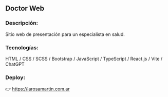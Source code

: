 ## Doctor Web

### Descripción:

Sitio web de presentación para un especialista en salud.

### Tecnologías:

HTML / CSS / SCSS / Bootstrap / JavaScript / TypeScript / React.js / Vite / ChatGPT

### Deploy:

👉 https://larosamartin.com.ar